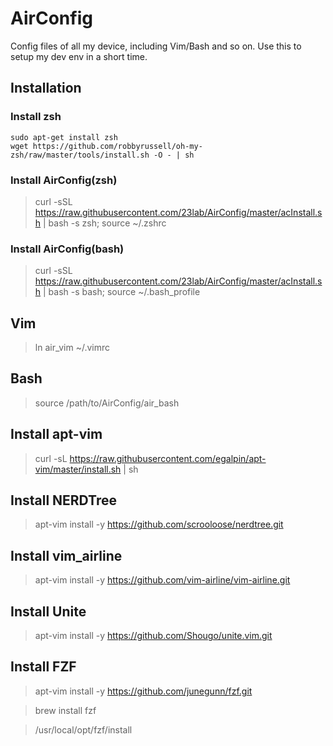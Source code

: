 AirConfig
=========

Config files of all my device, including Vim/Bash and so on. Use this to setup my dev env in a short time.

## Installation
### Install zsh
```
sudo apt-get install zsh
wget https://github.com/robbyrussell/oh-my-zsh/raw/master/tools/install.sh -O - | sh
```
### Install AirConfig(zsh)
> curl -sSL https://raw.githubusercontent.com/23lab/AirConfig/master/acInstall.sh | bash -s zsh; source ~/.zshrc

### Install AirConfig(bash)
> curl -sSL https://raw.githubusercontent.com/23lab/AirConfig/master/acInstall.sh | bash -s bash; source ~/.bash_profile
## Vim
>ln air_vim ~/.vimrc

## Bash
>source /path/to/AirConfig/air_bash

## Install apt-vim
> curl -sL https://raw.githubusercontent.com/egalpin/apt-vim/master/install.sh | sh

## Install NERDTree
> apt-vim install -y https://github.com/scrooloose/nerdtree.git

## Install vim_airline
> apt-vim install -y https://github.com/vim-airline/vim-airline.git

## Install Unite
> apt-vim install -y https://github.com/Shougo/unite.vim.git

## Install FZF
> apt-vim install -y https://github.com/junegunn/fzf.git

> brew install fzf

> /usr/local/opt/fzf/install
